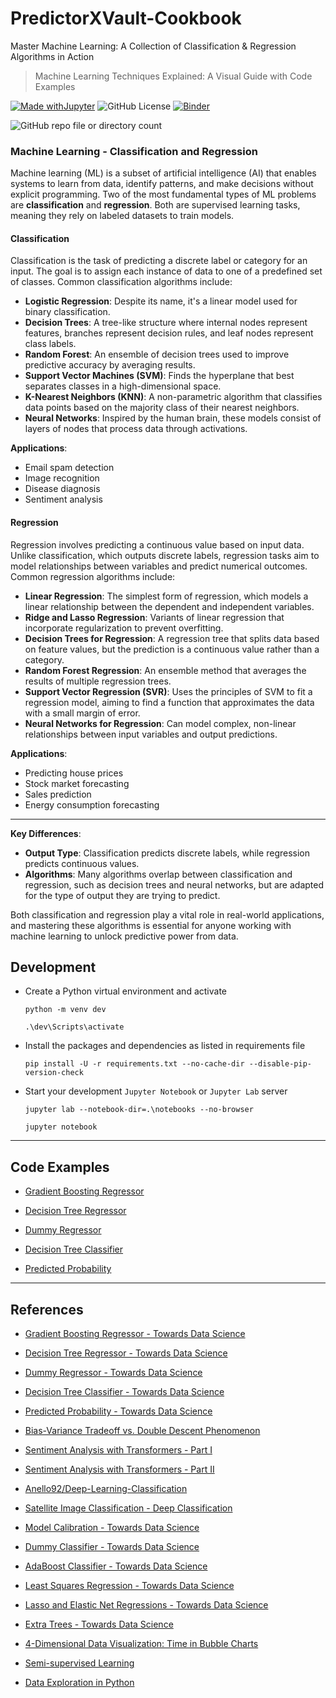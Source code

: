 # PredictorXVault-Cookbook

Master Machine Learning: A Collection of Classification &amp; Regression Algorithms in Action

> Machine Learning Techniques Explained: A Visual Guide with Code Examples

[![Made withJupyter](https://img.shields.io/badge/Made%20with-Jupyter-orange?style=for-the-badge&logo=Jupyter)](https://jupyter.org/try)	![GitHub License](https://img.shields.io/github/license/shortthirdman/PredictorXVault-Cookbook?style=for-the-badge)	[![Binder](https://mybinder.org/badge_logo.svg)](https://mybinder.org/v2/gh/shortthirdman/PredictorXVault-Cookbook/main)


![GitHub repo file or directory count](https://img.shields.io/github/directory-file-count/shortthirdman/PredictorXVault-Cookbook?type=file&extension=ipynb&style=for-the-badge&logo=jupyter&label=Jupyter%20Notebooks)


### **Machine Learning - Classification and Regression**

Machine learning (ML) is a subset of artificial intelligence (AI) that enables systems to learn from data, identify patterns, and make decisions without explicit programming. Two of the most fundamental types of ML problems are **classification** and **regression**. Both are supervised learning tasks, meaning they rely on labeled datasets to train models.

#### **Classification**
Classification is the task of predicting a discrete label or category for an input. The goal is to assign each instance of data to one of a predefined set of classes. Common classification algorithms include:

- **Logistic Regression**: Despite its name, it's a linear model used for binary classification.
- **Decision Trees**: A tree-like structure where internal nodes represent features, branches represent decision rules, and leaf nodes represent class labels.
- **Random Forest**: An ensemble of decision trees used to improve predictive accuracy by averaging results.
- **Support Vector Machines (SVM)**: Finds the hyperplane that best separates classes in a high-dimensional space.
- **K-Nearest Neighbors (KNN)**: A non-parametric algorithm that classifies data points based on the majority class of their nearest neighbors.
- **Neural Networks**: Inspired by the human brain, these models consist of layers of nodes that process data through activations.

**Applications**:
- Email spam detection
- Image recognition
- Disease diagnosis
- Sentiment analysis

#### **Regression**
Regression involves predicting a continuous value based on input data. Unlike classification, which outputs discrete labels, regression tasks aim to model relationships between variables and predict numerical outcomes. Common regression algorithms include:

- **Linear Regression**: The simplest form of regression, which models a linear relationship between the dependent and independent variables.
- **Ridge and Lasso Regression**: Variants of linear regression that incorporate regularization to prevent overfitting.
- **Decision Trees for Regression**: A regression tree that splits data based on feature values, but the prediction is a continuous value rather than a category.
- **Random Forest Regression**: An ensemble method that averages the results of multiple regression trees.
- **Support Vector Regression (SVR)**: Uses the principles of SVM to fit a regression model, aiming to find a function that approximates the data with a small margin of error.
- **Neural Networks for Regression**: Can model complex, non-linear relationships between input variables and output predictions.

**Applications**:
- Predicting house prices
- Stock market forecasting
- Sales prediction
- Energy consumption forecasting

---

**Key Differences**:
- **Output Type**: Classification predicts discrete labels, while regression predicts continuous values.
- **Algorithms**: Many algorithms overlap between classification and regression, such as decision trees and neural networks, but are adapted for the type of output they are trying to predict.

Both classification and regression play a vital role in real-world applications, and mastering these algorithms is essential for anyone working with machine learning to unlock predictive power from data.


## Development

  - Create a Python virtual environment and activate
	
	```shell
	python -m venv dev
	```
	
	```shell
	.\dev\Scripts\activate
	```

  - Install the packages and dependencies as listed in requirements file
	
	```shell
	pip install -U -r requirements.txt --no-cache-dir --disable-pip-version-check
	```

  - Start your development `Jupyter Notebook` or `Jupyter Lab` server
	
	```shell
	jupyter lab --notebook-dir=.\notebooks --no-browser
	```
	
	```shell
	jupyter notebook
	```

---

## Code Examples

* [Gradient Boosting Regressor](https://nbviewer.org/github/shortthirdman/PredictorXVault-Cookbook/blob/main/notebooks/regression/Gradient_Boosting_Regressor.ipynb)

* [Decision Tree Regressor](https://nbviewer.org/github/shortthirdman/PredictorXVault-Cookbook/blob/main/notebooks/regression/Decision_Tree_Regressor.ipynb)

* [Dummy Regressor](https://nbviewer.org/github/shortthirdman/PredictorXVault-Cookbook/blob/main/notebooks/regression/Dummy_Regressor.ipynb)

* [Decision Tree Classifier](https://nbviewer.org/github/shortthirdman/PredictorXVault-Cookbook/blob/main/notebooks/classification/Decision_Tree_Classifier.ipynb)

* [Predicted Probability](https://nbviewer.org/github/shortthirdman/PredictorXVault-Cookbook/blob/main/notebooks/classification/Predicted_Probability.ipynb)

---

## References

- [Gradient Boosting Regressor - Towards Data Science](https://towardsdatascience.com/gradient-boosting-regressor-explained-a-visual-guide-with-code-examples-c098d1ae425c)

- [Decision Tree Regressor - Towards Data Science](https://towardsdatascience.com/decision-tree-regressor-explained-a-visual-guide-with-code-examples-fbd2836c3bef)

- [Dummy Regressor - Towards Data Science](https://towardsdatascience.com/dummy-regressor-explained-a-visual-guide-with-code-examples-for-beginners-4007c3d16629)

- [Decision Tree Classifier - Towards Data Science](https://towardsdatascience.com/decision-tree-classifier-explained-a-visual-guide-with-code-examples-for-beginners-7c863f06a71e)

- [Predicted Probability - Towards Data Science](https://towardsdatascience.com/predicted-probability-explained-a-visual-guide-with-code-examples-for-beginners-7c34e8994ec2)

- [Bias-Variance Tradeoff vs. Double Descent Phenomenon](https://towardsdatascience.com/going-beyond-bias-variance-tradeoff-into-double-descent-phenomenon-4efd2c4f86d3)

- [Sentiment Analysis with Transformers - Part I](https://towardsdatascience.com/sentiment-analysis-with-transformers-a-complete-deep-learning-project-pt-i-d4ca7e47d676)

- [Sentiment Analysis with Transformers - Part II](https://towardsdatascience.com/sentiment-analysis-with-transformers-a-complete-deep-learning-project-pt-ii-ad8d220ec26d)

- [Anello92/Deep-Learning-Classification](https://github.com/Anello92/Deep-Learning-Classification)

- [Satellite Image Classification - Deep Classification](https://towardsdatascience.com/satellite-image-classification-with-deep-learning-complete-project-e4cb44337393)

- [Model Calibration - Towards Data Science](https://towardsdatascience.com/model-calibration-explained-a-visual-guide-with-code-examples-for-beginners-55f368bafe72)

- [Dummy Classifier - Towards Data Science](https://towardsdatascience.com/dummy-classifier-explained-a-visual-guide-with-code-examples-for-beginners-009ff95fc86e)

- [AdaBoost Classifier - Towards Data Science](https://towardsdatascience.com/adaboost-classifier-explained-a-visual-guide-with-code-examples-fc0f25326d7b)

- [Least Squares Regression - Towards Data Science](https://medium.com/towards-data-science/least-squares-regression-explained-a-visual-guide-with-code-examples-for-beginners-2e5ad011eae4)

- [Lasso and Elastic Net Regressions - Towards Data Science](https://medium.com/towards-data-science/lasso-and-elastic-net-regressions-explained-a-visual-guide-with-code-examples-5fecf3e1432f)

- [Extra Trees - Towards Data Science](https://medium.com/@samybaladram/extra-trees-explained-a-visual-guide-with-code-examples-4c2967cedc75)

- [4-Dimensional Data Visualization: Time in Bubble Charts](https://medium.com/data-science-collective/4-dimensional-data-visualization-time-in-bubble-charts-e9a774203ef3)

- [Semi-supervised Learning](https://medium.com/data-science-collective/semi-supervised-learning-smarter-models-with-less-labeled-data-ac293ac0cb19)

- [Data Exploration in Python](https://medium.com/towards-data-science/techniques-for-exploratory-data-analysis-and-interpretation-of-statistical-graphs-383ce57a6d0a)
